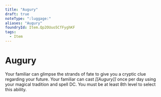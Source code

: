 ```yaml
---
title: "Augury"
draft: true
noteType: ":luggage:"
aliases: "Augury"
foundryId: Item.Qp2OUuo5CfFyghKF
tags:
  - Item
---
```


# Augury

Your familiar can glimpse the strands of fate to give you a cryptic clue regarding your future. Your familiar can cast _[[Augury]]_ once per day using your magical tradition and spell DC. You must be at least 8th level to select this ability.
